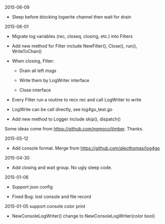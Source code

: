2015-06-09

* Sleep before blocking logwrite channel then wait for drain

2015-06-01

* Migrate log variables (rec, closeq, closing, etc.) into Filters

* Add new method for Filter include NewFilter(), Close(), run(), WriteToChan()

* When closing, Filter:
  
  + Drain all left msgs
  
  + Write them by LogWriter interface
  
  + Close interface
  
* Every Filter run a routine to recv rec and call LogWriter to write

* LogWrite can be call directly, see log4go_test.go

* Add new method to Logger include skip(), dispatch()

Some ideas come from <https://github.com/ngmoco/timber>. Thanks.

2015-05-12

* Add console format. Merge from <https://github.com/alecthomas/log4go>

2015-04-30

* Add closing and wait group. No ugly sleep code.

2015-01-06

* Support json config

* Fixed Bug: lost console and file record

2015-01-05 support console color print

* NewConsoleLogWriter() change to NewConsoleLogWriter(color bool)

